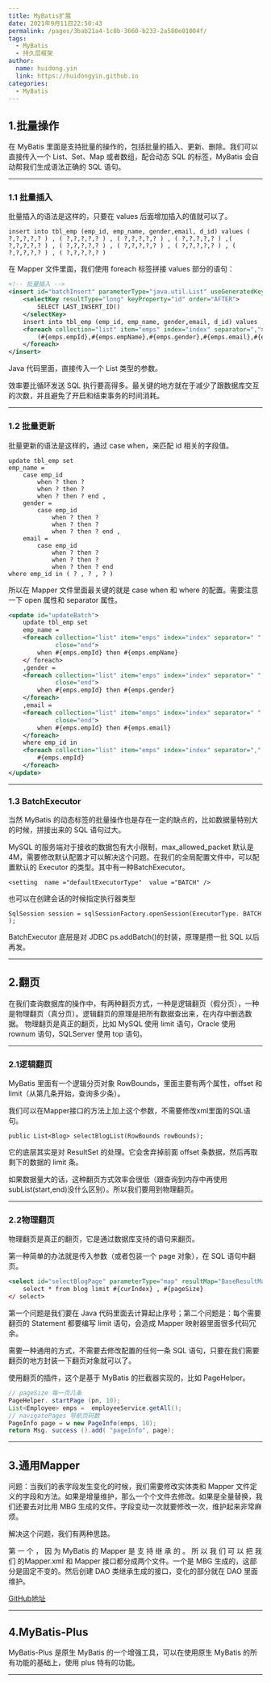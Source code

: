 ```yaml
---
title: MyBatis扩展
date: 2021年9月11日22:50:43
permalink: /pages/3bab21a4-1c0b-3660-b233-2a580e01004f/
tags: 
  - MyBatis
  - 持久层框架
author: 
  name: huidong.yin
  link: https://huidongyin.github.io
categories: 
  - MyBatis
---
```


## 1.批量操作

在 MyBatis 里面是支持批量的操作的，包括批量的插入、更新、删除。我们可以直接传入一个 List、Set、Map 或者数组，配合动态 SQL 的标签，MyBatis 会自动帮我们生成语法正确的 SQL 语句。

---

### 1.1 批量插入

批量插入的语法是这样的，只要在 values 后面增加插入的值就可以了。

```
insert into tbl_emp (emp_id, emp_name, gender,email, d_id) values ( ?,?,?,?,? ) , ( ?,?,?,?,? ) , ( ?,?,?,?,? ) , ( ?,?,?,?,? ) ,( ?,?,?,?,? ) , ( ?,?,?,?,? ) , ( ?,?,?,?,? ) , ( ?,?,?,?,? ) , ( ?,?,?,?,? ) , ( ?,?,?,?,? )
```

在 Mapper 文件里面，我们使用 foreach 标签拼接 values 部分的语句：

```xml
<!-- 批量插入 -->
<insert id="batchInsert" parameterType="java.util.List" useGeneratedKeys="true">
    <selectKey resultType="long" keyProperty="id" order="AFTER">
        SELECT LAST_INSERT_ID()
    </selectKey>
    insert into tbl_emp (emp_id, emp_name, gender,email, d_id) values
    <foreach collection="list" item="emps" index="index" separator=",">
        (#{emps.empId},#{emps.empName},#{emps.gender},#{emps.email},#{emps.dId})
    </foreach>
</insert>
```

Java 代码里面，直接传入一个 List 类型的参数。

效率要比循环发送 SQL 执行要高得多。最关键的地方就在于减少了跟数据库交互的次数，并且避免了开启和结束事务的时间消耗。

---

### 1.2 批量更新

批量更新的语法是这样的，通过 case when，来匹配 id 相关的字段值。

```
update tbl_emp set
emp_name =
    case emp_id
        when ? then ?
        when ? then ?
        when ? then ? end ,
    gender =
        case emp_id
            when ? then ?
            when ? then ?
            when ? then ? end ,
    email =
        case emp_id
            when ? then ?
            when ? then ?
            when ? then ? end
where emp_id in ( ? , ? , ? )
```

所以在 Mapper 文件里面最关键的就是 case when 和 where 的配置。需要注意一下 open 属性和 separator 属性。

```xml
<update id="updateBatch">
    update tbl_emp set
    emp_name =
    <foreach collection="list" item="emps" index="index" separator=" " opene="case  emp_id"
             close="end">
        when #{emps.empId} then #{emps.empName}
    </ foreach>
    ,gender =
    <foreach collection="list" item="emps" index="index" separator=" " opene="case  emp_id"
             close="end">
        when #{emps.empId} then #{emps.gender}
    </foreach>
    ,email =
    <foreach collection="list" item="emps" index="index" separator=" " opene="case  emp_id"
             close="end">
        when #{emps.empId} then #{emps.email}
    </foreach>
    where emp_id in
    <foreach collection="list" item="emps" index="index" separator="," open="(" close=")">
        #{emps.empId}
    </foreach>
</update>
```

---

### 1.3 BatchExecutor

当然 MyBatis 的动态标签的批量操作也是存在一定的缺点的，比如数据量特别大的时候，拼接出来的 SQL 语句过大。

MySQL 的服务端对于接收的数据包有大小限制，max_allowed_packet 默认是4M，需要修改默认配置才可以解决这个问题。在我们的全局配置文件中，可以配置默认的 Executor 的类型。其中有一种BatchExecutor。

```
<setting  name ="defaultExecutorType"  value ="BATCH" />
```

也可以在创建会话的时候指定执行器类型

```
SqlSession session = sqlSessionFactory.openSession(ExecutorType. BATCH );
```

BatchExecutor 底层是对 JDBC ps.addBatch()的封装，原理是攒一批 SQL 以后再发。

---

## 2.翻页

在我们查询数据库的操作中，有两种翻页方式，一种是逻辑翻页（假分页），一种是物理翻页（真分页）。逻辑翻页的原理是把所有数据查出来，在内存中删选数据。 物理翻页是真正的翻页，比如 MySQL 使用 limit 语句，Oracle 使用 rownum 语句，SQLServer 使用 top 语句。

---

### 2.1逻辑翻页

MyBatis 里面有一个逻辑分页对象 RowBounds，里面主要有两个属性，offset 和limit（从第几条开始，查询多少条）。

我们可以在Mapper接口的方法上加上这个参数，不需要修改xml里面的SQL语句。

```
public List<Blog> selectBlogList(RowBounds rowBounds);
```

它的底层其实是对 ResultSet 的处理。它会舍弃掉前面 offset 条数据，然后再取剩下的数据的 limit 条。

如果数据量大的话，这种翻页方式效率会很低（跟查询到内存中再使用subList(start,end)没什么区别）。所以我们要用到物理翻页。

---

### 2.2物理翻页

物理翻页是真正的翻页，它是通过数据库支持的语句来翻页。

第一种简单的办法就是传入参数（或者包装一个 page 对象），在 SQL 语句中翻页。

```xml
<select id="selectBlogPage" parameterType="map" resultMap="BaseResultMap">
    select * from blog limit #{curIndex} , #{pageSize}
</ select>
```

第一个问题是我们要在 Java 代码里面去计算起止序号；第二个问题是：每个需要翻页的 Statement 都要编写 limit 语句，会造成 Mapper 映射器里面很多代码冗余。

需要一种通用的方式，不需要去修改配置的任何一条 SQL 语句，只要在我们需要翻页的地方封装一下翻页对象就可以了。

使用翻页的插件，这个是基于 MyBatis 的拦截器实现的，比如 PageHelper。

```java
// pageSize 每一页几条
PageHelper. startPage (pn, 10);
List<Employee> emps =  employeeService.getAll();
// navigatePages 导航页码数
PageInfo page = w new PageInfo(emps, 10);
return Msg. success ().add( "pageInfo", page);
```

---

## 3.通用Mapper

问题：当我们的表字段发生变化的时候，我们需要修改实体类和 Mapper 文件定义的字段和方法。如果是增量维护，那么一个个文件去修改。如果是全量替换，我们还要去对比用 MBG 生成的文件。字段变动一次就要修改一次，维护起来非常麻烦。

解决这个问题，我们有两种思路。

第 一 个 ， 因 为 MyBatis 的 Mapper 是 支 持 继 承 的 。 所 以 我 们 可 以 把 我 们 的Mapper.xml 和 Mapper 接口都分成两个文件。一个是 MBG 生成的，这部分是固定不变的。然后创建 DAO 类继承生成的接口，变化的部分就在 DAO 里面维护。

[GitHub地址](https://github.com/abel533/Mapper/wiki)

---

## 4.MyBatis-Plus

MyBatis-Plus 是原生 MyBatis 的一个增强工具，可以在使用原生 MyBatis 的所有功能的基础上，使用 plus 特有的功能。

---
